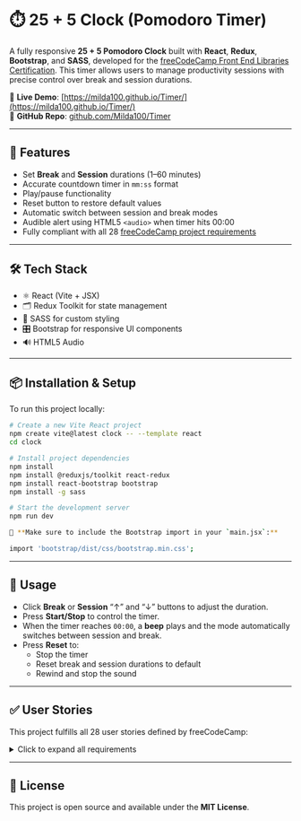 # ⏱️ 25 + 5 Clock (Pomodoro Timer)

A fully responsive **25 + 5 Pomodoro Clock** built with **React**, **Redux**, **Bootstrap**, and **SASS**, developed for the [freeCodeCamp Front End Libraries Certification](https://www.freecodecamp.org/learn). This timer allows users to manage productivity sessions with precise control over break and session durations.

🔗 **Live Demo**: [https://milda100.github.io/Timer/](https://milda100.github.io/Timer/)  
📂 **GitHub Repo**: [github.com/Milda100/Timer](https://github.com/Milda100/Timer)

---

## 🎯 Features

- Set **Break** and **Session** durations (1–60 minutes)
- Accurate countdown timer in `mm:ss` format
- Play/pause functionality
- Reset button to restore default values
- Automatic switch between session and break modes
- Audible alert using HTML5 `<audio>` when timer hits 00:00
- Fully compliant with all 28 [freeCodeCamp project requirements](#user-stories)

---

## 🛠️ Tech Stack

- ⚛️ React (Vite + JSX)
- 🗂️ Redux Toolkit for state management
- 🎨 SASS for custom styling
- 🎛️ Bootstrap for responsive UI components
- 🔊 HTML5 Audio

---

## 📦 Installation & Setup

To run this project locally:

```bash
# Create a new Vite React project
npm create vite@latest clock -- --template react
cd clock

# Install project dependencies
npm install
npm install @reduxjs/toolkit react-redux
npm install react-bootstrap bootstrap
npm install -g sass

# Start the development server
npm run dev

📌 **Make sure to include the Bootstrap import in your `main.jsx`:**

import 'bootstrap/dist/css/bootstrap.min.css';
```
---

## 🧪 Usage

- Click **Break** or **Session** “↑” and “↓” buttons to adjust the duration.
- Press **Start/Stop** to control the timer.
- When the timer reaches `00:00`, a **beep** plays and the mode automatically switches between session and break.
- Press **Reset** to:
  - Stop the timer
  - Reset break and session durations to default
  - Rewind and stop the sound

---

## ✅ User Stories

This project fulfills all 28 user stories defined by freeCodeCamp:

<details>
  <summary>Click to expand all requirements</summary>

- `#break-label` and `#session-label` are present  
- `#break-decrement`, `#break-increment`, `#session-decrement`, and `#session-increment` buttons exist  
- Default values:
  - `#break-length` = 5  
  - `#session-length` = 25  
- `#timer-label` shows the current mode (Session or Break)  
- Time is displayed in `mm:ss` format via `#time-left`  
- `#start_stop` toggles play/pause  
- `#reset` resets timer, durations, and sound  
- Break and session lengths:
  - Cannot be less than 1
  - Cannot exceed 60  
- Timer updates accurately every second  
- Automatically switches between Session and Break  
- HTML5 audio:
  - `#beep` plays a sound when timer reaches `00:00`
  - Audio rewinds when `#reset` is clicked  

</details>

---

## 📄 License

This project is open source and available under the **MIT License**.
